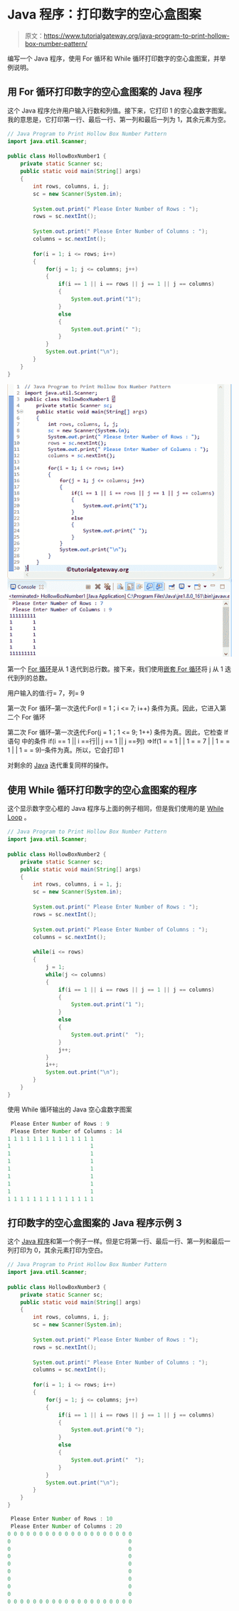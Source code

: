 # Java 程序：打印数字的空心盒图案

> 原文：<https://www.tutorialgateway.org/java-program-to-print-hollow-box-number-pattern/>

编写一个 Java 程序，使用 For 循环和 While 循环打印数字的空心盒图案，并举例说明。

## 用 For 循环打印数字的空心盒图案的 Java 程序

这个 Java 程序允许用户输入行数和列值。接下来，它打印 1 的空心盒数字图案。我的意思是，它打印第一行、最后一行、第一列和最后一列为 1，其余元素为空。

```java
// Java Program to Print Hollow Box Number Pattern
import java.util.Scanner;

public class HollowBoxNumber1 {
	private static Scanner sc;
	public static void main(String[] args) 
	{
		int rows, columns, i, j;
		sc = new Scanner(System.in);

		System.out.print(" Please Enter Number of Rows : ");
		rows = sc.nextInt();	

		System.out.print(" Please Enter Number of Columns : ");
		columns = sc.nextInt();	

		for(i = 1; i <= rows; i++)
		{
			for(j = 1; j <= columns; j++)
			{
				if(i == 1 || i == rows || j == 1 || j == columns)
				{
					System.out.print("1"); 
				}
				else
				{
					System.out.print(" "); 
				}
			}
			System.out.print("\n"); 
		}	
	}
}
```

![Java Program to Print Hollow Box Number Pattern 1](img/7d439e471775ef74f47a1fb6c8f90dcf.png)

第一个 [For 循环](https://www.tutorialgateway.org/java-for-loop/)是从 1 迭代到总行数。接下来，我们使用[嵌套 For 循环](https://www.tutorialgateway.org/nested-for-loop-in-java/)将 j 从 1 迭代到列的总数。

用户输入的值:行= 7，列= 9

第一次 For 循环–第一次迭代:For(I = 1；i <= 7; i++)
条件为真。因此，它进入第二个 For 循环

第二次 For 循环–第一次迭代:For(j = 1；1 <= 9; 1++)
条件为真。因此，它检查 If 语句
中的条件 if(i == 1 || i ==行|| j == 1 || j ==列)
=>If(1 = = 1 | | 1 = = 7 | | 1 = = 1 | | 1 = = 9)–条件为真。所以，它会打印 1

对剩余的 [Java](https://www.tutorialgateway.org/java-tutorial/) 迭代重复同样的操作。

## 使用 While 循环打印数字的空心盒图案的程序

这个显示数字空心框的 Java 程序与上面的例子相同，但是我们使用的是 [While Loop](https://www.tutorialgateway.org/java-while-loop/) 。

```java
// Java Program to Print Hollow Box Number Pattern
import java.util.Scanner;

public class HollowBoxNumber2 {
	private static Scanner sc;
	public static void main(String[] args) 
	{
		int rows, columns, i = 1, j;
		sc = new Scanner(System.in);

		System.out.print(" Please Enter Number of Rows : ");
		rows = sc.nextInt();	

		System.out.print(" Please Enter Number of Columns : ");
		columns = sc.nextInt();	

		while(i <= rows)
		{
			j = 1;
			while(j <= columns)
			{
				if(i == 1 || i == rows || j == 1 || j == columns)
				{
					System.out.print("1 "); 
				}
				else
				{
					System.out.print("  "); 
				}
				j++;
			}
			i++;
			System.out.print("\n"); 
		}	
	}
}
```

使用 While 循环输出的 Java 空心盒数字图案

```java
 Please Enter Number of Rows : 9
 Please Enter Number of Columns : 14
1 1 1 1 1 1 1 1 1 1 1 1 1 1 
1                         1 
1                         1 
1                         1 
1                         1 
1                         1 
1                         1 
1                         1 
1 1 1 1 1 1 1 1 1 1 1 1 1 1 
```

## 打印数字的空心盒图案的 Java 程序示例 3

这个 [Java 程序](https://www.tutorialgateway.org/learn-java-programs/)和第一个例子一样。但是它将第一行、最后一行、第一列和最后一列打印为 0，其余元素打印为空白。

```java
// Java Program to Print Hollow Box Number Pattern
import java.util.Scanner;

public class HollowBoxNumber3 {
	private static Scanner sc;
	public static void main(String[] args) 
	{
		int rows, columns, i, j;
		sc = new Scanner(System.in);

		System.out.print(" Please Enter Number of Rows : ");
		rows = sc.nextInt();	

		System.out.print(" Please Enter Number of Columns : ");
		columns = sc.nextInt();	

		for(i = 1; i <= rows; i++)
		{
			for(j = 1; j <= columns; j++)
			{
				if(i == 1 || i == rows || j == 1 || j == columns)
				{
					System.out.print("0 "); 
				}
				else
				{
					System.out.print("  "); 
				}
			}
			System.out.print("\n"); 
		}	
	}
}
```

```java
 Please Enter Number of Rows : 10
 Please Enter Number of Columns : 20
0 0 0 0 0 0 0 0 0 0 0 0 0 0 0 0 0 0 0 0 
0                                     0 
0                                     0 
0                                     0 
0                                     0 
0                                     0 
0                                     0 
0                                     0 
0                                     0 
0 0 0 0 0 0 0 0 0 0 0 0 0 0 0 0 0 0 0 0 
```